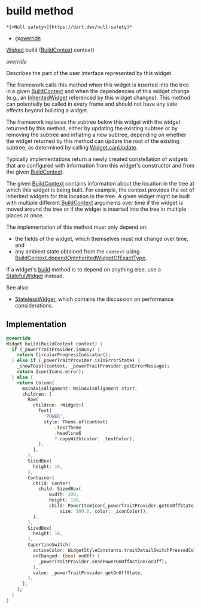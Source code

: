 


# build method




    *[<Null safety>](https://dart.dev/null-safety)*



- @[override](https://api.flutter.dev/flutter/dart-core/override-constant.html)

[Widget](https://api.flutter.dev/flutter/widgets/Widget-class.html) build
([BuildContext](https://api.flutter.dev/flutter/widgets/BuildContext-class.html) context)

_override_



<p>Describes the part of the user interface represented by this widget.</p>
<p>The framework calls this method when this widget is inserted into the tree
in a given <a href="https://api.flutter.dev/flutter/widgets/BuildContext-class.html">BuildContext</a> and when the dependencies of this widget change
(e.g., an <a href="https://api.flutter.dev/flutter/widgets/InheritedWidget-class.html">InheritedWidget</a> referenced by this widget changes). This
method can potentially be called in every frame and should not have any side
effects beyond building a widget.</p>
<p>The framework replaces the subtree below this widget with the widget
returned by this method, either by updating the existing subtree or by
removing the subtree and inflating a new subtree, depending on whether the
widget returned by this method can update the root of the existing
subtree, as determined by calling <a href="https://api.flutter.dev/flutter/widgets/Widget/canUpdate.html">Widget.canUpdate</a>.</p>
<p>Typically implementations return a newly created constellation of widgets
that are configured with information from this widget's constructor and
from the given <a href="https://api.flutter.dev/flutter/widgets/BuildContext-class.html">BuildContext</a>.</p>
<p>The given <a href="https://api.flutter.dev/flutter/widgets/BuildContext-class.html">BuildContext</a> contains information about the location in the
tree at which this widget is being built. For example, the context
provides the set of inherited widgets for this location in the tree. A
given widget might be built with multiple different <a href="https://api.flutter.dev/flutter/widgets/BuildContext-class.html">BuildContext</a>
arguments over time if the widget is moved around the tree or if the
widget is inserted into the tree in multiple places at once.</p>
<p>The implementation of this method must only depend on:</p>
<ul>
<li>the fields of the widget, which themselves must not change over time,
and</li>
<li>any ambient state obtained from the <code>context</code> using
<a href="https://api.flutter.dev/flutter/widgets/BuildContext/dependOnInheritedWidgetOfExactType.html">BuildContext.dependOnInheritedWidgetOfExactType</a>.</li>
</ul>
<p>If a widget's <a href="../../traits_power_widget/PowerWidget/build.md">build</a> method is to depend on anything else, use a
<a href="https://api.flutter.dev/flutter/widgets/StatefulWidget-class.html">StatefulWidget</a> instead.</p>
<p>See also:</p>
<ul>
<li><a href="https://api.flutter.dev/flutter/widgets/StatelessWidget-class.html">StatelessWidget</a>, which contains the discussion on performance considerations.</li>
</ul>



## Implementation

```dart
@override
Widget build(BuildContext context) {
  if (_powerTraitProvider.isBusy) {
    return CircularProgressIndicator();
  } else if (_powerTraitProvider.isInErrorState) {
    _showToast(context, _powerTraitProvider.getErrorMessage);
    return Icon(Icons.error);
  } else {
    return Column(
      mainAxisAlignment: MainAxisAlignment.start,
      children: [
        Row(
          children: <Widget>[
            Text(
              'POWER',
              style: Theme.of(context)
                  .textTheme
                  .headline6
                  ?.copyWith(color: _textColor),
            ),
          ],
        ),
        SizedBox(
          height: 10,
        ),
        Container(
          child: Center(
            child: SizedBox(
                width: 100,
                height: 100,
                child: PowerItemIcon(_powerTraitProvider.getOnOffState,
                    size: 100.0, color: _iconColor)),
          ),
        ),
        SizedBox(
          height: 10,
        ),
        CupertinoSwitch(
          activeColor: WidgetStyleConstants.traitDetailSwitchPressedColor,
          onChanged: (bool onOff) {
            _powerTraitProvider.sendPowerOnOffAction(onOff);
          },
          value: _powerTraitProvider.getOnOffState,
        ),
      ],
    );
  }
}
```







